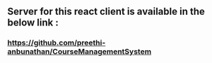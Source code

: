 ## Server for this react client is available in the below link :
 
### https://github.com/preethi-anbunathan/CourseManagementSystem

